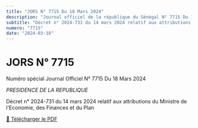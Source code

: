 ```yaml
---
title: "JORS N° 7715 Du 18 Mars 2024"
description: "Journal officiel de la république du Sénégal N° 7715 Du 18 Mars 2024, Décret n° 2024-731 du 14 mars 2024 relatif aux attributions du Ministre de l'Economie"
subtitle: "Décret n° 2024-731 du 14 mars 2024 relatif aux attributions du Ministre de l'Economie"
numero: "7715"
date: "2024-03-18"
---
```


# JORS N° 7715

Numéro spécial Journal Officiel N° 7715 Du 18 Mars 2024 

_PRESIDENCE DE LA REPUBLIQUE_

Décret n° 2024-731 du 14 mars 2024 relatif aux attributions du Ministre de l'Economie, des Finances et du Plan 

<a href="/pdf/jors/JO-7715-du-18-mars-2024.pdf" target="_blank">📄 Télécharger le PDF</a>
